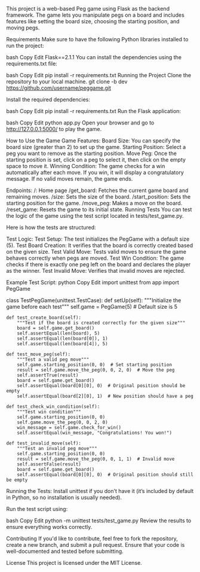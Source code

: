 This project is a web-based Peg game using Flask as the backend framework. 
The game lets you manipulate pegs on a board and includes features like setting the board size, choosing the starting position, and moving pegs.

Requirements
Make sure to have the following Python libraries installed to run the project:

bash Copy Edit
Flask==2.1.1
You can install the dependencies using the 
requirements.txt file:

bash Copy Edit
pip install -r requirements.txt
Running the Project
Clone the repository to your local machine.
git clone -b dev https://github.com/username/peggame.git


Install the required dependencies:

bash Copy Edit
pip install -r requirements.txt
Run the Flask application:

bash Copy Edit
python app.py
Open your browser and go to http://127.0.0.1:5000/ to play the game.

How to Use the Game
Game Features:
Board Size: You can specify the board size (greater than 2) to set up the game.
Starting Position: Select a peg you want to remove as the starting position.
Move Peg: Once the starting position is set, click on a peg to select it, then click on the empty space to move it.
Winning Condition: The game checks for a win automatically after each move. If you win, it will display a congratulatory message. If no valid moves remain, the game ends.

Endpoints:
/: Home page
/get_board: Fetches the current game board and remaining moves.
/size: Sets the size of the board.
/start_position: Sets the starting position for the game.
/move_peg: Makes a move on the board.
/reset_game: Resets the game to its initial state.
Running Tests
You can test the logic of the game using the test script located in tests/test_game.py.

Here is how the tests are structured:

Test Logic:
Test Setup: The test initializes the PegGame with a default size (5).
Test Board Creation: It verifies that the board is correctly created based on the given size.
Test Valid Move: Tests valid moves to ensure the game behaves correctly when pegs are moved.
Test Win Condition: The game checks if there is exactly one peg left on the board and declares the player as the winner.
Test Invalid Move: Verifies that invalid moves are rejected.

Example Test Script: python Copy Edit
import unittest
from app import PegGame

class TestPegGame(unittest.TestCase):
    def setUp(self):
        """Initialize the game before each test"""
        self.game = PegGame(5)  # Default size is 5
        
    def test_create_board(self):
        """Test if the board is created correctly for the given size"""
        board = self.game.get_board()
        self.assertEqual(len(board), 5)
        self.assertEqual(len(board[0]), 1)
        self.assertEqual(len(board[4]), 5)

    def test_move_peg(self):
        """Test a valid peg move"""
        self.game.starting_position(0, 0)  # Set starting position
        result = self.game.move_the_peg(0, 0, 2, 0)  # Move the peg
        self.assertTrue(result)
        board = self.game.get_board()
        self.assertEqual(board[0][0], 0)  # Original position should be empty
        self.assertEqual(board[2][0], 1)  # New position should have a peg

    def test_check_win_condition(self):
        """Test win condition"""
        self.game.starting_position(0, 0)
        self.game.move_the_peg(0, 0, 2, 0)
        win_message = self.game.check_for_win()
        self.assertEqual(win_message, "Congratulations! You won!")

    def test_invalid_move(self):
        """Test an invalid peg move"""
        self.game.starting_position(0, 0)
        result = self.game.move_the_peg(0, 0, 1, 1)  # Invalid move
        self.assertFalse(result)
        board = self.game.get_board()
        self.assertEqual(board[0][0], 0)  # Original position should still be empty
Running the Tests:
Install unittest if you don't have it (it’s included by default in Python, so no installation is usually needed).

Run the test script using:

bash Copy Edit
python -m unittest tests/test_game.py
Review the results to ensure everything works correctly.

Contributing
If you'd like to contribute, feel free to fork the repository, create a new branch, and submit a pull request. Ensure that your code is well-documented and tested before submitting.

License
This project is licensed under the MIT License.
